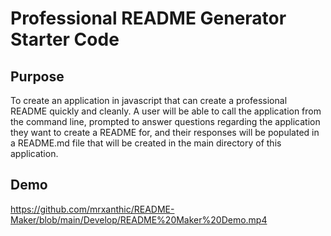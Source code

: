# Professional README Generator Starter Code

## Purpose
To create an application in javascript that can create a professional README quickly and cleanly. A user will be able to call the application from the command line, 
prompted to answer questions regarding the application they want to create a README for, and their responses will be populated in a README.md file that will be 
created in the main directory of this application.

## Demo

https://github.com/mrxanthic/README-Maker/blob/main/Develop/README%20Maker%20Demo.mp4
